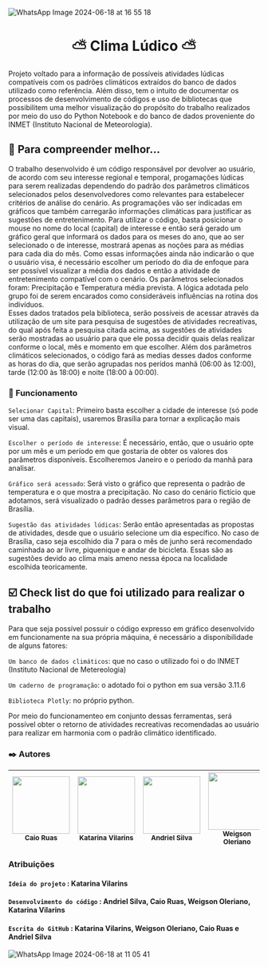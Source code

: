 
![WhatsApp Image 2024-06-18 at 16 55 18](https://github.com/Andriel24044/ClimaLudico/assets/172425306/1545302a-8d66-4a75-b4b2-434a9cfe1ac0)


# <h1 align="center"> ⛅ Clima Lúdico ⛅ </h1>
Projeto voltado para a informação de possíveis atividades lúdicas compatíveis com os padrões climáticos extraídos do banco de dados utilizado como referência. Além disso, tem o intuito de documentar os processos de desenvolvimento de códigos e uso de bibliotecas que possibilitem uma melhor visualização do propósito do trabalho realizados por meio do uso do Python Notebook e do banco de dados proveniente do INMET (Instituto Nacional de Meteorologia).
 
 
## 📖 Para compreender melhor...
 
   O trabalho desenvolvido é um código responsável por devolver ao usuário, de acordo com seu interesse regional e temporal, progamações lúdicas para serem realizadas dependendo do padrão dos parâmetros climáticos selecionados pelos desenvolvedores como relevantes para estabelecer critérios de análise do cenário. As programações vão ser indicadas em gráficos que também carregarão informações climáticas para justificar as sugestões de entretenimento.
   Para utilizar o código, basta posicionar o mouse no nome do local (capital) de interesse e então será gerado um gráfico geral que informará os dados para os meses do ano, que ao ser selecionado o de interesse, mostrará apenas as noções para as médias para cada dia do mês. Como essas informações ainda não indicarão o que o usuário visa, é necessário escolher um período do dia de enfoque para ser possível visualizar a média dos dados e então a atividade de entretenimento compatível com o cenário.
   Os parâmetros selecionados foram: Precipitação e Temperatura média prevista. A lógica adotada pelo grupo foi de serem encarados como consideráveis influências na rotina dos indivíduos.  
   Esses dados tratados pela biblioteca, serão possíveis de acessar através da utilização de um site para pesquisa de sugestões de atividades recreativas, do qual após feita a pesquisa citada acima, as sugestôes de atividades serão mostradas ao usuário para que ele possa decidir quais delas realizar conforme o local, mês e momento em que escolher. Além dos parâmetros climáticos selecionados, o código fará as medias desses dados conforme as horas do dia, que serão agrupadas nos perídos manhã (06:00 às 12:00), tarde (12:00 às 18:00) e noite (18:00 à 00:00).
  
 
### 🧰 Funcionamento

 `Selecionar Capital`: Primeiro basta escolher a cidade de interesse (só pode ser uma das capitais), usaremos Brasília para tornar a explicação mais visual.

 `Escolher o período de interesse`: É necessário, então, que o usuário opte por um mês e um período em que gostaria de obter os valores dos parâmetros disponíveis. Escolheremos Janeiro e o período da manhã para analisar.

 `Gráfico será acessado`: Será visto o gráfico que representa o padrão de temperatura e o que mostra a precipitação. No caso do cenário fictício que adotamos, será visualizado o padrão desses parâmetros para o região de Brasília.

 `Sugestão das atividades lúdicas`: Serâo então apresentadas as propostas de atividades, desde que o usuário selecione um dia específico. No caso de Brasília, caso seja escolhido dia 7 para o mês de junho será recomendado caminhada ao ar livre, piquenique e andar de bicicleta. Essas são as sugestões devido ao clima mais ameno nessa época na localidade escolhida teoricamente.

 ## ☑️ Check list do que foi utilizado para realizar o trabalho
 
Para que seja possível possuir o código expresso em gráfico desenvolvido em funcionamente na sua própria máquina, é necessário a disponibilidade de alguns fatores:

`Um banco de dados climáticos`: que no caso o utilizado foi o do INMET (Instituto Nacional de Metereologia)

`Um caderno de programação`:  o adotado foi o python em sua versão 3.11.6

`Biblioteca Plotly`: no próprio python. 

Por meio do funcionamenteo em conjunto dessas ferramentas, será possível obter o retorno de atividades recreativas recomendadas ao usuário para realizar em harmonia com o padrão climático identificado.

### ✒️ Autores

| <img loading="lazy" src="https://avatars.githubusercontent.com/CaioRuas24010" width=115><br> <sub>Caio Ruas </sub>|  <img loading="lazy" src="https://avatars.githubusercontent.com/KatarinaVilarins" width=115><br><sub>Katarina Vilarins</sub> |  <img loading="lazy" src="https://avatars.githubusercontent.com/Andriel24044" width=115><br><sub>Andriel Silva</sub> | <img loading="lazy" src="https://avatars.githubusercontent.com/Weigson" width=115><br><sub>Weigson Oleriano</sub> |
| :---: | :---: | :---: | :---: |


### Atribuições
#### `Ideia do projeto` : Katarina Vilarins
#### `Desenvolvimento do código` : Andriel Silva, Caio Ruas, Weigson Oleriano, Katarina Vilarins
#### `Escrita do GitHub` : Katarina Vilarins, Weigson Oleriano, Caio Ruas e Andriel Silva

 ![WhatsApp Image 2024-06-18 at 11 05 41](https://github.com/Andriel24044/ClimaLudico/assets/172425306/575b8f88-beba-4392-96d9-fe52a58799ff)
 
